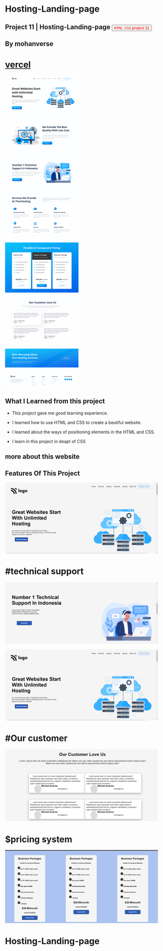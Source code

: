 # Hosting-Landing-page

## Project 11 | Hosting-Landing-page <a><button name="button" style = "color: red" onclick="https:">`HTML CSS` project 11</button></a>
## By mohanverse

# [vercel](https://vercel.com/mohanverse/hosting-landing-page/jA7pbJMY2hVCgPb8H5LGLkFf1YMR)

![project 9](./screenshot/Screenshot(74).png)

## What I Learned from this project

* This project gave me good learning experience.

* I learned how to use HTML and CSS to create a beutiful website.

* I learned about the ways of positioning elements in the HTML and CSS.

* I learn in this project in deapt of CSS

## more about this website
## Features Of This Project

![project 11](./screenshot/Screenshot%20(72).png)

# #technical support

![project 11](./screenshot/Screenshot%20(70).png)



![project 11](./screenshot/Screenshot%20(72).png)

# #Our customer


![project 11](./screenshot/Screenshot%20(73).png)
 
# $pricing system

![project 11](./screenshot/Screenshot%20(67).png)

# Hosting-Landing-page
